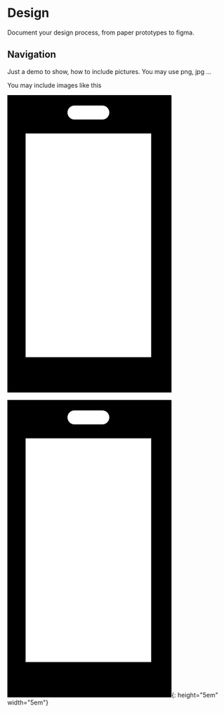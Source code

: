 # Design
Document your design process, from paper prototypes to figma.

## Navigation
Just a demo to show, how to include pictures. You may use png, jpg ...


You may include images like this

![demo1](../figures/mobile.jpg)

![demo2](../figures/mobile.jpg){: height="5em" width="5em"}
